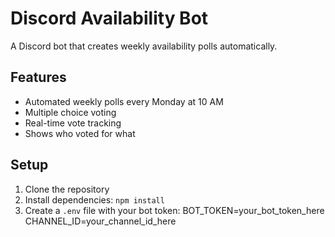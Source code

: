 # Discord Availability Bot

A Discord bot that creates weekly availability polls automatically.

## Features

- Automated weekly polls every Monday at 10 AM
- Multiple choice voting
- Real-time vote tracking
- Shows who voted for what

## Setup

1. Clone the repository
2. Install dependencies: `npm install`
3. Create a `.env` file with your bot token:
   BOT_TOKEN=your_bot_token_here
   CHANNEL_ID=your_channel_id_here
